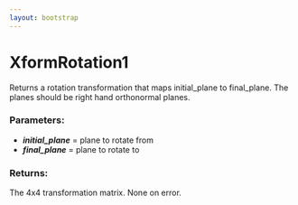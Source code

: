 ```yaml
---
layout: bootstrap
---
```


# XformRotation1

Returns a rotation transformation that maps initial_plane to final_plane.
        The planes should be right hand orthonormal planes.
        

### Parameters:

- ***initial_plane*** = plane to rotate from
- ***final_plane*** = plane to rotate to
        

### Returns:


The 4x4 transformation matrix.
None on error.
        

